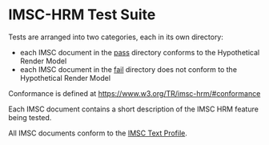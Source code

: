 # IMSC-HRM Test Suite

Tests are arranged into two categories, each in its own directory:

* each IMSC document in the [pass](./pass) directory conforms to the Hypothetical Render Model
* each IMSC document in the [fail](./fail) directory does not conform to the Hypothetical Render Model

Conformance is defined at <https://www.w3.org/TR/imsc-hrm/#conformance>

Each IMSC document contains a short description of the IMSC HRM feature being tested.

All IMSC documents conform to the [IMSC Text Profile](https://www.w3.org/TR/ttml-imsc1.2/#text-profile-constraints).
